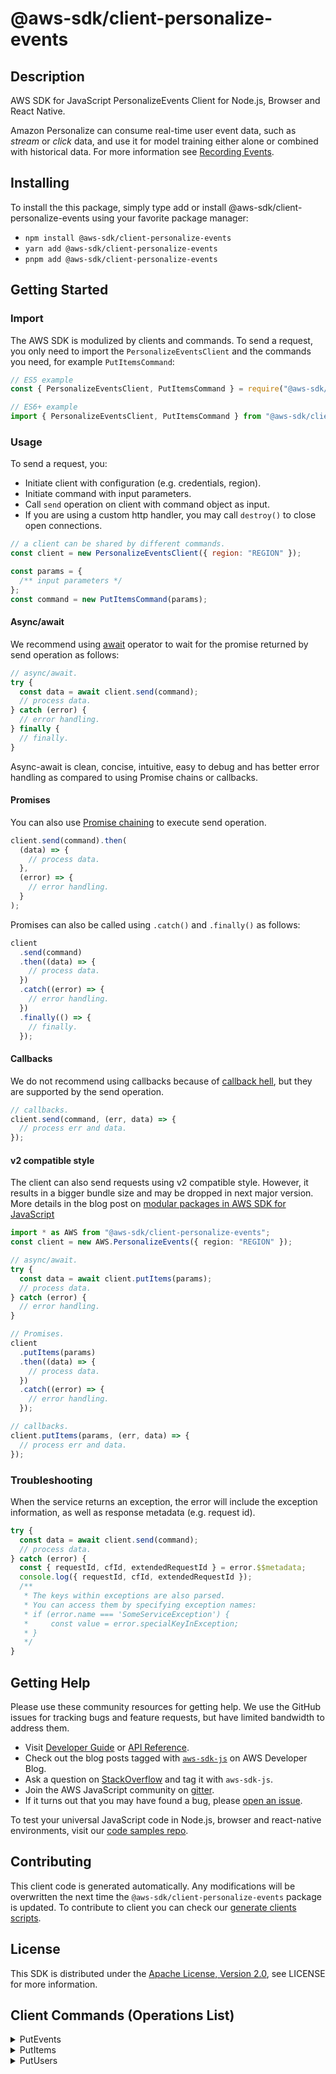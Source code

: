 <!-- generated file, do not edit directly -->

# @aws-sdk/client-personalize-events

## Description

AWS SDK for JavaScript PersonalizeEvents Client for Node.js, Browser and React Native.

<p>Amazon Personalize can consume real-time user event data, such as <i>stream</i> or <i>click</i> data, and use
it for model training either alone or combined with historical data. For more information see
<a href="https://docs.aws.amazon.com/personalize/latest/dg/recording-events.html">Recording Events</a>.</p>

## Installing

To install the this package, simply type add or install @aws-sdk/client-personalize-events
using your favorite package manager:

- `npm install @aws-sdk/client-personalize-events`
- `yarn add @aws-sdk/client-personalize-events`
- `pnpm add @aws-sdk/client-personalize-events`

## Getting Started

### Import

The AWS SDK is modulized by clients and commands.
To send a request, you only need to import the `PersonalizeEventsClient` and
the commands you need, for example `PutItemsCommand`:

```js
// ES5 example
const { PersonalizeEventsClient, PutItemsCommand } = require("@aws-sdk/client-personalize-events");
```

```ts
// ES6+ example
import { PersonalizeEventsClient, PutItemsCommand } from "@aws-sdk/client-personalize-events";
```

### Usage

To send a request, you:

- Initiate client with configuration (e.g. credentials, region).
- Initiate command with input parameters.
- Call `send` operation on client with command object as input.
- If you are using a custom http handler, you may call `destroy()` to close open connections.

```js
// a client can be shared by different commands.
const client = new PersonalizeEventsClient({ region: "REGION" });

const params = {
  /** input parameters */
};
const command = new PutItemsCommand(params);
```

#### Async/await

We recommend using [await](https://developer.mozilla.org/en-US/docs/Web/JavaScript/Reference/Operators/await)
operator to wait for the promise returned by send operation as follows:

```js
// async/await.
try {
  const data = await client.send(command);
  // process data.
} catch (error) {
  // error handling.
} finally {
  // finally.
}
```

Async-await is clean, concise, intuitive, easy to debug and has better error handling
as compared to using Promise chains or callbacks.

#### Promises

You can also use [Promise chaining](https://developer.mozilla.org/en-US/docs/Web/JavaScript/Guide/Using_promises#chaining)
to execute send operation.

```js
client.send(command).then(
  (data) => {
    // process data.
  },
  (error) => {
    // error handling.
  }
);
```

Promises can also be called using `.catch()` and `.finally()` as follows:

```js
client
  .send(command)
  .then((data) => {
    // process data.
  })
  .catch((error) => {
    // error handling.
  })
  .finally(() => {
    // finally.
  });
```

#### Callbacks

We do not recommend using callbacks because of [callback hell](http://callbackhell.com/),
but they are supported by the send operation.

```js
// callbacks.
client.send(command, (err, data) => {
  // process err and data.
});
```

#### v2 compatible style

The client can also send requests using v2 compatible style.
However, it results in a bigger bundle size and may be dropped in next major version. More details in the blog post
on [modular packages in AWS SDK for JavaScript](https://aws.amazon.com/blogs/developer/modular-packages-in-aws-sdk-for-javascript/)

```ts
import * as AWS from "@aws-sdk/client-personalize-events";
const client = new AWS.PersonalizeEvents({ region: "REGION" });

// async/await.
try {
  const data = await client.putItems(params);
  // process data.
} catch (error) {
  // error handling.
}

// Promises.
client
  .putItems(params)
  .then((data) => {
    // process data.
  })
  .catch((error) => {
    // error handling.
  });

// callbacks.
client.putItems(params, (err, data) => {
  // process err and data.
});
```

### Troubleshooting

When the service returns an exception, the error will include the exception information,
as well as response metadata (e.g. request id).

```js
try {
  const data = await client.send(command);
  // process data.
} catch (error) {
  const { requestId, cfId, extendedRequestId } = error.$$metadata;
  console.log({ requestId, cfId, extendedRequestId });
  /**
   * The keys within exceptions are also parsed.
   * You can access them by specifying exception names:
   * if (error.name === 'SomeServiceException') {
   *     const value = error.specialKeyInException;
   * }
   */
}
```

## Getting Help

Please use these community resources for getting help.
We use the GitHub issues for tracking bugs and feature requests, but have limited bandwidth to address them.

- Visit [Developer Guide](https://docs.aws.amazon.com/sdk-for-javascript/v3/developer-guide/welcome.html)
  or [API Reference](https://docs.aws.amazon.com/AWSJavaScriptSDK/v3/latest/index.html).
- Check out the blog posts tagged with [`aws-sdk-js`](https://aws.amazon.com/blogs/developer/tag/aws-sdk-js/)
  on AWS Developer Blog.
- Ask a question on [StackOverflow](https://stackoverflow.com/questions/tagged/aws-sdk-js) and tag it with `aws-sdk-js`.
- Join the AWS JavaScript community on [gitter](https://gitter.im/aws/aws-sdk-js-v3).
- If it turns out that you may have found a bug, please [open an issue](https://github.com/aws/aws-sdk-js-v3/issues/new/choose).

To test your universal JavaScript code in Node.js, browser and react-native environments,
visit our [code samples repo](https://github.com/aws-samples/aws-sdk-js-tests).

## Contributing

This client code is generated automatically. Any modifications will be overwritten the next time the `@aws-sdk/client-personalize-events` package is updated.
To contribute to client you can check our [generate clients scripts](https://github.com/aws/aws-sdk-js-v3/tree/main/scripts/generate-clients).

## License

This SDK is distributed under the
[Apache License, Version 2.0](http://www.apache.org/licenses/LICENSE-2.0),
see LICENSE for more information.

## Client Commands (Operations List)

<details>
<summary>
PutEvents
</summary>

[Command API Reference](https://docs.aws.amazon.com/AWSJavaScriptSDK/v3/latest/clients/client-personalize-events/classes/puteventscommand.html) / [Input](https://docs.aws.amazon.com/AWSJavaScriptSDK/v3/latest/clients/client-personalize-events/interfaces/puteventscommandinput.html) / [Output](https://docs.aws.amazon.com/AWSJavaScriptSDK/v3/latest/clients/client-personalize-events/interfaces/puteventscommandoutput.html)

</details>
<details>
<summary>
PutItems
</summary>

[Command API Reference](https://docs.aws.amazon.com/AWSJavaScriptSDK/v3/latest/clients/client-personalize-events/classes/putitemscommand.html) / [Input](https://docs.aws.amazon.com/AWSJavaScriptSDK/v3/latest/clients/client-personalize-events/interfaces/putitemscommandinput.html) / [Output](https://docs.aws.amazon.com/AWSJavaScriptSDK/v3/latest/clients/client-personalize-events/interfaces/putitemscommandoutput.html)

</details>
<details>
<summary>
PutUsers
</summary>

[Command API Reference](https://docs.aws.amazon.com/AWSJavaScriptSDK/v3/latest/clients/client-personalize-events/classes/putuserscommand.html) / [Input](https://docs.aws.amazon.com/AWSJavaScriptSDK/v3/latest/clients/client-personalize-events/interfaces/putuserscommandinput.html) / [Output](https://docs.aws.amazon.com/AWSJavaScriptSDK/v3/latest/clients/client-personalize-events/interfaces/putuserscommandoutput.html)

</details>
